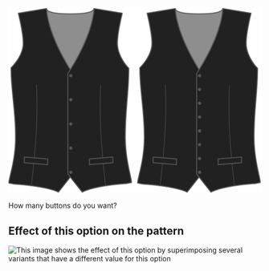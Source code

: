 ![Buttons](buttons.svg)

How many buttons do you want?

## Effect of this option on the pattern

![This image shows the effect of this option by superimposing several variants that have a different value for this option](wahid\_buttons\_sample.svg "Effect of this option on the pattern")
